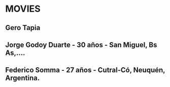 # MOVIES

## Gero Tapia

## Jorge Godoy Duarte - 30 años - San Miguel, Bs As,....

## Federico Somma - 27 años - Cutral-Có, Neuquén, Argentina.